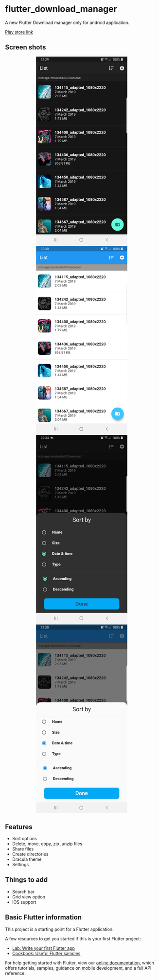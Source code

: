 # flutter_download_manager

A new Flutter Download manager only for android application.

[Play store link](https://play.google.com/store/apps/details?id=com.gamesoft.download)

## Screen shots
<p align="center">
  <img src="https://github.com/zaai123/Flutter-download-manager/blob/master/1_dark.png",  width="300">
  <img src="https://github.com/zaai123/Flutter-download-manager/blob/master/1_white.png",  width="300">
  <img src="https://github.com/zaai123/Flutter-download-manager/blob/master/2_dark.png",  width="300">
  <img src="https://github.com/zaai123/Flutter-download-manager/blob/master/2_white.png",  width="300">
</p>

## Features
- Sort options
- Delete, move, copy, zip ,unzip files
- Share files
- Create directories
- Dracula theme
- Settings

## Things to add
- Search bar
- Grid view option
- iOS support

## Basic Flutter information

This project is a starting point for a Flutter application.

A few resources to get you started if this is your first Flutter project:

- [Lab: Write your first Flutter app](https://flutter.dev/docs/get-started/codelab)
- [Cookbook: Useful Flutter samples](https://flutter.dev/docs/cookbook)

For help getting started with Flutter, view our
[online documentation](https://flutter.dev/docs), which offers tutorials,
samples, guidance on mobile development, and a full API reference.
